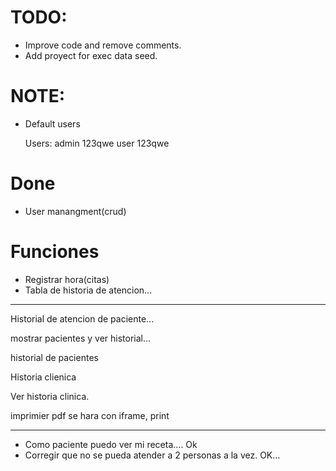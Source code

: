 ﻿# TODO:
- Improve code and remove comments.
- Add proyect for exec data seed.



# NOTE:
- Default users

    Users: admin 123qwe
        user 123qwe


# Done
- User manangment(crud)


# Funciones
- Registrar hora(citas)
- Tabla de historia de atencion...
---
Historial de atencion de paciente...

mostrar pacientes y ver historial...

historial de pacientes

Historia clienica

Ver historia clinica.


imprimier pdf se hara con iframe, print


------------------------------------------------------------
- Como paciente puedo ver mi receta.... Ok
- Corregir que no se pueda atender a 2 personas a la vez. OK...

